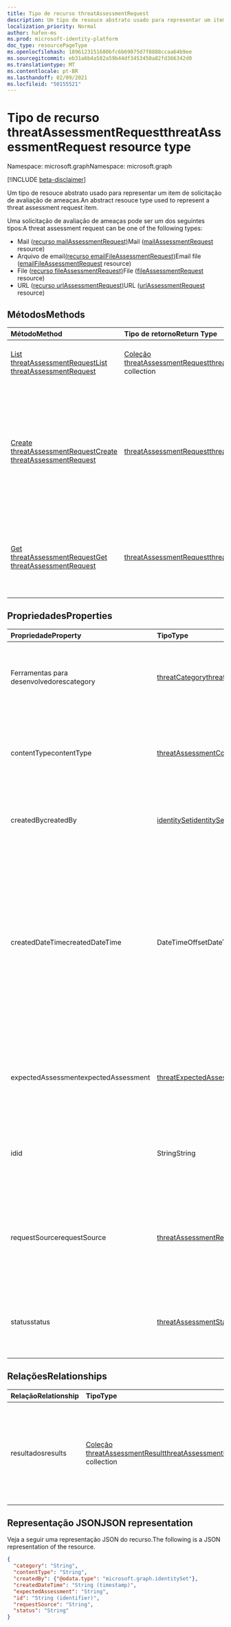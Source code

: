 ```yaml
---
title: Tipo de recurso threatAssessmentRequest
description: Um tipo de resouce abstrato usado para representar um item de solicitação de avaliação de ameaças.
localization_priority: Normal
author: hafen-ms
ms.prod: microsoft-identity-platform
doc_type: resourcePageType
ms.openlocfilehash: 1896123151680bfc6b69075d7f8888ccaa64b9ee
ms.sourcegitcommit: eb31a6b4a582a59b44df3453450a82fd366342d0
ms.translationtype: MT
ms.contentlocale: pt-BR
ms.lasthandoff: 02/09/2021
ms.locfileid: "50155521"
---
```

# <a name="threatassessmentrequest-resource-type"></a><span data-ttu-id="6f918-103">Tipo de recurso threatAssessmentRequest</span><span class="sxs-lookup"><span data-stu-id="6f918-103">threatAssessmentRequest resource type</span></span>

<span data-ttu-id="6f918-104">Namespace: microsoft.graph</span><span class="sxs-lookup"><span data-stu-id="6f918-104">Namespace: microsoft.graph</span></span>

[!INCLUDE [beta-disclaimer](../../includes/beta-disclaimer.md)]

<span data-ttu-id="6f918-105">Um tipo de resouce abstrato usado para representar um item de solicitação de avaliação de ameaças.</span><span class="sxs-lookup"><span data-stu-id="6f918-105">An abstract resouce type used to represent a threat assessment request item.</span></span>

<span data-ttu-id="6f918-106">Uma solicitação de avaliação de ameaças pode ser um dos seguintes tipos:</span><span class="sxs-lookup"><span data-stu-id="6f918-106">A threat assessment request can be one of the following types:</span></span>

* <span data-ttu-id="6f918-107">Mail ([recurso mailAssessmentRequest)](mailAssessmentRequest.md)</span><span class="sxs-lookup"><span data-stu-id="6f918-107">Mail ([mailAssessmentRequest](mailAssessmentRequest.md) resource)</span></span>
* <span data-ttu-id="6f918-108">Arquivo de email[(recurso emailFileAssessmentRequest)](emailFileAssessmentRequest.md)</span><span class="sxs-lookup"><span data-stu-id="6f918-108">Email file ([emailFileAssessmentRequest](emailFileAssessmentRequest.md) resource)</span></span>
* <span data-ttu-id="6f918-109">File ([recurso fileAssessmentRequest)](fileAssessmentRequest.md)</span><span class="sxs-lookup"><span data-stu-id="6f918-109">File ([fileAssessmentRequest](fileAssessmentRequest.md) resource)</span></span>
* <span data-ttu-id="6f918-110">URL ([recurso urlAssessmentRequest)](urlAssessmentRequest.md)</span><span class="sxs-lookup"><span data-stu-id="6f918-110">URL ([urlAssessmentRequest](urlAssessmentRequest.md) resource)</span></span>

## <a name="methods"></a><span data-ttu-id="6f918-111">Métodos</span><span class="sxs-lookup"><span data-stu-id="6f918-111">Methods</span></span>

| <span data-ttu-id="6f918-112">Método</span><span class="sxs-lookup"><span data-stu-id="6f918-112">Method</span></span>       | <span data-ttu-id="6f918-113">Tipo de retorno</span><span class="sxs-lookup"><span data-stu-id="6f918-113">Return Type</span></span> | <span data-ttu-id="6f918-114">Descrição</span><span class="sxs-lookup"><span data-stu-id="6f918-114">Description</span></span> |
|:-------------|:------------|:------------|
| [<span data-ttu-id="6f918-115">List threatAssessmentRequest</span><span class="sxs-lookup"><span data-stu-id="6f918-115">List threatAssessmentRequest</span></span>](../api/informationprotection-list-threatassessmentrequests.md) | <span data-ttu-id="6f918-116">[Coleção threatAssessmentRequest](threatassessmentrequest.md)</span><span class="sxs-lookup"><span data-stu-id="6f918-116">[threatAssessmentRequest](threatassessmentrequest.md) collection</span></span> | <span data-ttu-id="6f918-117">Listar todas as solicitações de avaliação de ameaças no locatário.</span><span class="sxs-lookup"><span data-stu-id="6f918-117">List all threat assessment requests under tenant.</span></span> |
| [<span data-ttu-id="6f918-118">Create threatAssessmentRequest</span><span class="sxs-lookup"><span data-stu-id="6f918-118">Create threatAssessmentRequest</span></span>](../api/informationprotection-post-threatassessmentrequests.md) | [<span data-ttu-id="6f918-119">threatAssessmentRequest</span><span class="sxs-lookup"><span data-stu-id="6f918-119">threatAssessmentRequest</span></span>](threatassessmentrequest.md) | <span data-ttu-id="6f918-120">Crie uma nova solicitação de avaliação de ameaças postando um tipo de recurso derivado: [mailAssessmentRequest](../resources/mailAssessmentRequest.md), [emailFileAssessmentRequest](../resources/emailFileAssessmentRequest.md), [fileAssessmentRequest](../resources/fileAssessmentRequest.md), [urlAssessmentRequest](../resources/urlAssessmentRequest.md).</span><span class="sxs-lookup"><span data-stu-id="6f918-120">Create a new threat assessment request by posting a derived resource type: [mailAssessmentRequest](../resources/mailAssessmentRequest.md), [emailFileAssessmentRequest](../resources/emailFileAssessmentRequest.md), [fileAssessmentRequest](../resources/fileAssessmentRequest.md), [urlAssessmentRequest](../resources/urlAssessmentRequest.md).</span></span> |
| [<span data-ttu-id="6f918-121">Get threatAssessmentRequest</span><span class="sxs-lookup"><span data-stu-id="6f918-121">Get threatAssessmentRequest</span></span>](../api/threatassessmentrequest-get.md) | [<span data-ttu-id="6f918-122">threatAssessmentRequest</span><span class="sxs-lookup"><span data-stu-id="6f918-122">threatAssessmentRequest</span></span>](threatassessmentrequest.md) | <span data-ttu-id="6f918-123">Recupere as propriedades e os relacionamentos de um recurso **threatAssessmentRequest** especificado.</span><span class="sxs-lookup"><span data-stu-id="6f918-123">Retrieve the properties and relationships of a specified **threatAssessmentRequest** resource.</span></span> |

## <a name="properties"></a><span data-ttu-id="6f918-124">Propriedades</span><span class="sxs-lookup"><span data-stu-id="6f918-124">Properties</span></span>

| <span data-ttu-id="6f918-125">Propriedade</span><span class="sxs-lookup"><span data-stu-id="6f918-125">Property</span></span>     | <span data-ttu-id="6f918-126">Tipo</span><span class="sxs-lookup"><span data-stu-id="6f918-126">Type</span></span>        | <span data-ttu-id="6f918-127">Descrição</span><span class="sxs-lookup"><span data-stu-id="6f918-127">Description</span></span> |
| :-------------|:------------|:------------|
|<span data-ttu-id="6f918-128">Ferramentas para desenvolvedores</span><span class="sxs-lookup"><span data-stu-id="6f918-128">category</span></span>|[<span data-ttu-id="6f918-129">threatCategory</span><span class="sxs-lookup"><span data-stu-id="6f918-129">threatCategory</span></span>](enums.md#threatcategory-values)|<span data-ttu-id="6f918-130">A categoria da ameaça.</span><span class="sxs-lookup"><span data-stu-id="6f918-130">The threat category.</span></span> <span data-ttu-id="6f918-131">Os valores possíveis são: `spam`, `phishing`, `malware`.</span><span class="sxs-lookup"><span data-stu-id="6f918-131">Possible values are: `spam`, `phishing`, `malware`.</span></span>|
|<span data-ttu-id="6f918-132">contentType</span><span class="sxs-lookup"><span data-stu-id="6f918-132">contentType</span></span>|[<span data-ttu-id="6f918-133">threatAssessmentContentType</span><span class="sxs-lookup"><span data-stu-id="6f918-133">threatAssessmentContentType</span></span>](enums.md#threatassessmentcontenttype-values)|<span data-ttu-id="6f918-134">O tipo de conteúdo de avaliação de ameaças.</span><span class="sxs-lookup"><span data-stu-id="6f918-134">The content type of threat assessment.</span></span> <span data-ttu-id="6f918-135">Os valores possíveis são: `mail`, `url`, `file`.</span><span class="sxs-lookup"><span data-stu-id="6f918-135">Possible values are: `mail`, `url`, `file`.</span></span>|
|<span data-ttu-id="6f918-136">createdBy</span><span class="sxs-lookup"><span data-stu-id="6f918-136">createdBy</span></span>|[<span data-ttu-id="6f918-137">identitySet</span><span class="sxs-lookup"><span data-stu-id="6f918-137">identitySet</span></span>](identityset.md)|<span data-ttu-id="6f918-138">O criador da solicitação de avaliação de ameaças.</span><span class="sxs-lookup"><span data-stu-id="6f918-138">The threat assessment request creator.</span></span>|
|<span data-ttu-id="6f918-139">createdDateTime</span><span class="sxs-lookup"><span data-stu-id="6f918-139">createdDateTime</span></span>|<span data-ttu-id="6f918-140">DateTimeOffset</span><span class="sxs-lookup"><span data-stu-id="6f918-140">DateTimeOffset</span></span>|<span data-ttu-id="6f918-141">O tipo Timestamp representa informações de data e hora usando o formato ISO 8601 e está sempre no horário UTC.</span><span class="sxs-lookup"><span data-stu-id="6f918-141">The Timestamp type represents date and time information using ISO 8601 format and is always in UTC time.</span></span> <span data-ttu-id="6f918-142">Por exemplo, meia-noite em UTC no dia 1º de janeiro de 2014 teria esta aparência: `'2014-01-01T00:00:00Z'`.</span><span class="sxs-lookup"><span data-stu-id="6f918-142">For example, midnight UTC on Jan 1, 2014 would look like this: `'2014-01-01T00:00:00Z'`.</span></span>|
|<span data-ttu-id="6f918-143">expectedAssessment</span><span class="sxs-lookup"><span data-stu-id="6f918-143">expectedAssessment</span></span>|[<span data-ttu-id="6f918-144">threatExpectedAssessment</span><span class="sxs-lookup"><span data-stu-id="6f918-144">threatExpectedAssessment</span></span>](enums.md#threatexpectedassessment-values)|<span data-ttu-id="6f918-145">A avaliação esperada do enviador.</span><span class="sxs-lookup"><span data-stu-id="6f918-145">The expected assessment from submitter.</span></span> <span data-ttu-id="6f918-146">Os valores possíveis são: `block` e `unblock`.</span><span class="sxs-lookup"><span data-stu-id="6f918-146">Possible values are: `block`, `unblock`.</span></span>|
|<span data-ttu-id="6f918-147">id</span><span class="sxs-lookup"><span data-stu-id="6f918-147">id</span></span>|<span data-ttu-id="6f918-148">String</span><span class="sxs-lookup"><span data-stu-id="6f918-148">String</span></span>|<span data-ttu-id="6f918-149">A ID da solicitação de avaliação de ameaças é um identificador global exclusivo (GUID).</span><span class="sxs-lookup"><span data-stu-id="6f918-149">The threat assessment request ID is a globally unique identifier (GUID).</span></span>|
|<span data-ttu-id="6f918-150">requestSource</span><span class="sxs-lookup"><span data-stu-id="6f918-150">requestSource</span></span>|[<span data-ttu-id="6f918-151">threatAssessmentRequestSource</span><span class="sxs-lookup"><span data-stu-id="6f918-151">threatAssessmentRequestSource</span></span>](enums.md#threatassessmentrequestsource-values)|<span data-ttu-id="6f918-152">A origem da solicitação de avaliação de ameaças.</span><span class="sxs-lookup"><span data-stu-id="6f918-152">The source of the threat assessment request.</span></span> <span data-ttu-id="6f918-153">Os valores possíveis são: `user` e `administrator`.</span><span class="sxs-lookup"><span data-stu-id="6f918-153">Possible values are: `user`, `administrator`.</span></span>|
|<span data-ttu-id="6f918-154">status</span><span class="sxs-lookup"><span data-stu-id="6f918-154">status</span></span>|[<span data-ttu-id="6f918-155">threatAssessmentStatus</span><span class="sxs-lookup"><span data-stu-id="6f918-155">threatAssessmentStatus</span></span>](enums.md#threatassessmentstatus-values)|<span data-ttu-id="6f918-156">O status do processo de avaliação.</span><span class="sxs-lookup"><span data-stu-id="6f918-156">The assessment process status.</span></span> <span data-ttu-id="6f918-157">Os valores possíveis são: `pending`, `completed`.</span><span class="sxs-lookup"><span data-stu-id="6f918-157">Possible values are: `pending`, `completed`.</span></span>|

## <a name="relationships"></a><span data-ttu-id="6f918-158">Relações</span><span class="sxs-lookup"><span data-stu-id="6f918-158">Relationships</span></span>

| <span data-ttu-id="6f918-159">Relação</span><span class="sxs-lookup"><span data-stu-id="6f918-159">Relationship</span></span> | <span data-ttu-id="6f918-160">Tipo</span><span class="sxs-lookup"><span data-stu-id="6f918-160">Type</span></span>        | <span data-ttu-id="6f918-161">Descrição</span><span class="sxs-lookup"><span data-stu-id="6f918-161">Description</span></span> |
|:-------------|:------------|:------------|
|<span data-ttu-id="6f918-162">resultados</span><span class="sxs-lookup"><span data-stu-id="6f918-162">results</span></span>|<span data-ttu-id="6f918-163">[Coleção threatAssessmentResult](threatassessmentresult.md)</span><span class="sxs-lookup"><span data-stu-id="6f918-163">[threatAssessmentResult](threatassessmentresult.md) collection</span></span>|<span data-ttu-id="6f918-164">Uma coleção de resultados de avaliação de ameaças.</span><span class="sxs-lookup"><span data-stu-id="6f918-164">A collection of threat assessment results.</span></span> <span data-ttu-id="6f918-165">Somente leitura.</span><span class="sxs-lookup"><span data-stu-id="6f918-165">Read-only.</span></span> <span data-ttu-id="6f918-166">Por padrão, um `GET /threatAssessmentRequests/{id}` não retorna essa propriedade, a menos que você aplique `$expand` a ele.</span><span class="sxs-lookup"><span data-stu-id="6f918-166">By default, a `GET /threatAssessmentRequests/{id}` does not return this property unless you apply `$expand` on it.</span></span>|

## <a name="json-representation"></a><span data-ttu-id="6f918-167">Representação JSON</span><span class="sxs-lookup"><span data-stu-id="6f918-167">JSON representation</span></span>

<span data-ttu-id="6f918-168">Veja a seguir uma representação JSON do recurso.</span><span class="sxs-lookup"><span data-stu-id="6f918-168">The following is a JSON representation of the resource.</span></span>

<!-- {
  "blockType": "resource",
  "optionalProperties": [

  ],
  "@odata.type": "microsoft.graph.threatAssessmentRequest",
  "keyProperty": "id"
}-->

```json
{
  "category": "String",
  "contentType": "String",
  "createdBy": {"@odata.type": "microsoft.graph.identitySet"},
  "createdDateTime": "String (timestamp)",
  "expectedAssessment": "String",
  "id": "String (identifier)",
  "requestSource": "String",
  "status": "String"
}
```

<!-- uuid: 16cd6b66-4b1a-43a1-adaf-3a886856ed98
2019-02-04 14:57:30 UTC -->
<!-- {
  "type": "#page.annotation",
  "description": "threatAssessmentRequest resource",
  "keywords": "",
  "section": "documentation",
  "tocPath": ""
}-->


